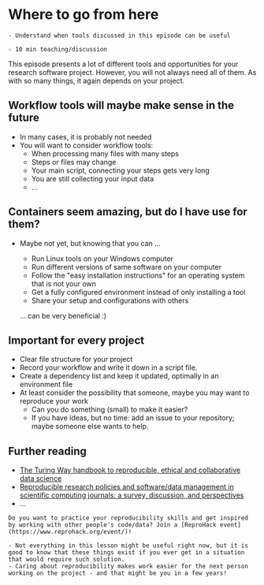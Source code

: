 # Where to go from here

```{objectives}
- Understand when tools discussed in this episode can be useful
```

```{instructor-note}
- 10 min teaching/discussion
```

This episode presents a lot of different tools and opportunities for your research software project.
However, you will not always need all of them. As with so many things, it again depends on your project.

## Workflow tools will maybe make sense in the future

- In many cases, it is probably not needed
- You will want to consider workflow tools:
  - When processing many files with many steps
  - Steps or files may change
  - Your main script, connecting your steps gets very long
  - You are still collecting your input data
  - ...

## Containers seem amazing, but do I have use for them?

- Maybe not yet, but knowing that you can ...
  - Run Linux tools on your Windows computer
  - Run different versions of same software on your computer
  - Follow the "easy installation instructions" for an operating system that is not your own
  - Get a fully configured environment instead of only installing a tool
  - Share your setup and configurations with others
    
  ... can be very beneficial :)

## Important for every project

- Clear file structure for your project
- Record your workflow and write it down in a script file.
- Create a dependency list and keep it updated, optimally in an environment file
- At least consider the possibility that someone, maybe you may want to reproduce your work
  - Can you do something (small) to make it easier?
  - If you have ideas, but no time: add an issue to your repository; maybe someone else wants to help.

## Further reading

- [The Turing Way handbook to reproducible, ethical and collaborative data science](https://doi.org/10.5281/zenodo.3233853)
- [Reproducible research policies and software/data management in scientific computing journals: a survey, discussion, and perspectives](https://doi.org/10.3389/fcomp.2024.1491823)
- ...

```{seealso}
Do you want to practice your reproducibility skills and get inspired by working with other people's code/data? Join a [ReproHack event](https://www.reprohack.org/event/)!
```

```{keypoints}
- Not everything in this lesson might be useful right now, but it is good to know that these things exist if you ever get in a situation that would require such solution.
- Caring about reproducibility makes work easier for the next person working on the project - and that might be you in a few years!
```
